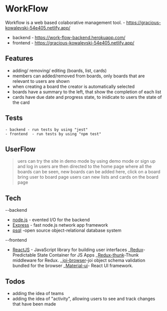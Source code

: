 # WorkFlow

Workflow is a web based colaborative management tool. - https://gracious-kowalevski-54e405.netlify.app/

- backend - https://work-flow-backend.herokuapp.com/
- frontend - https://gracious-kowalevski-54e405.netlify.app/

## Features

- adding/ removing/ editing (boards, list, cards)
- members can added/removed from boards, only boards that are relevant to users are shown
- when creating a board the creator is automatically selected
- boards have a summary to the left, that show the completion of each list
- cards have due date and progress state, to inidicate to users the state of the card

## Tests

    - backend - run tests by using "jest"
    - frontend  - run tests by using "npm test"

## UserFlow

> uers can try the site in demo mode by using demo mode or sign up and log in
> users are then directed to the home page where all the boards can be seen, new boards can be added here, click on a board bring user to board page
> users can new lists and cards on the board page

## Tech

--backend

- [node.js] - evented I/O for the backend
- [Express] - fast node.js network app framework
- [psql] -open source object-relational database system

--frontend

- [ReactJS] - JavaScript library for building user interfaces
  _[Redux]-Predictable State Container for JS Apps
  _[Redux-thunk]-Thunk middleware for Redux.
  _[joi-browser]-joi object schema validation bundled for the browser
  _[Material-ui]- React UI framework.

## Todos

- adding the idea of teams
- adding the idea of "activity", allowing users to see and track changes that have been made

[node.js]: http://nodejs.org
[express]: http://expressjs.com
[psql]: https://www.postgresql.org/docs/9.3/app-psql.html
[reactjs]: https://reactjs.org/
[redux]: https://redux.js.org/
[redux-thunk]: https://github.com/reduxjs/redux-thunk
[joi-browser]: https://www.npmjs.com/package/joi-browser
[material-ui]: https://material-ui.com/
